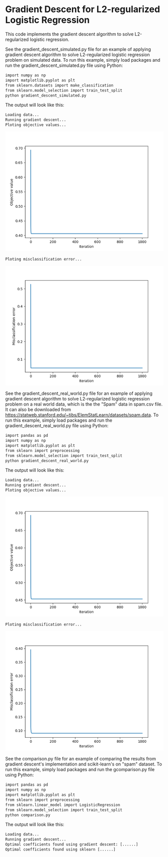 # Gradient Descent for L2-regularized Logistic Regression

This code implements the gradient descent algorithm to solve L2-regularized logistic regression. 

See the gradient_descent_simulated.py file for an example of applying gradient descent algorithm to solve L2-regularized logistic regression problem on simulated data. To run this example, simply load packages and run the gradient_descent_simulated.py file using Python:

```
import numpy as np
import matplotlib.pyplot as plt
from sklearn.datasets import make_classification
from sklearn.model_selection import train_test_split
python gradient_descent_simulated.py
```

The output will look like this:
```
Loading data...
Running gradient descent...
Ploting objective values...
```
![alt text](https://github.com/jingyany/gradient-descent/blob/master/example%20plots/objective_plot_simulate.png)
```
Ploting misclassification error...
```
![alt text](https://github.com/jingyany/gradient-descent/blob/master/example%20plots/misclassification_plot_simulate.png)

See the gradient_descent_real_world.py file for an example of applying gradient descent algorithm to solve L2-regularized logistic regression problem on a real world data, which is the the "Spam" data in spam.csv file. It can also be downloaded from https://statweb.stanford.edu/~tibs/ElemStatLearn/datasets/spam.data. To run this example, simply load packages and run the gradient_descent_real_world.py file using Python:

```
import pandas as pd
import numpy as np
import matplotlib.pyplot as plt
from sklearn import preprocessing
from sklearn.model_selection import train_test_split
python gradient_descent_real_world.py
```

The output will look like this:
```
Loading data...
Running gradient descent...
Ploting objective values...
```
![alt text](https://github.com/jingyany/gradient-descent/blob/master/example%20plots/objective_plot.png)
```
Ploting misclassification error...
```
![alt text](https://github.com/jingyany/gradient-descent/blob/master/example%20plots/misclssification_plot.png)


See the comparison.py file for an example of comparing the results from gradient descent's implementation and scikit-learn's on "spam" dataset. To run this example, simply load packages and run the gcomparison.py file using Python:

```
import pandas as pd
import numpy as np
import matplotlib.pyplot as plt
from sklearn import preprocessing
from sklearn.linear_model import LogisticRegression
from sklearn.model_selection import train_test_split
python comparison.py
```

The output will look like this:
```
Loading data...
Running gradient descent...
Optimal coefficients found using gradient descent: [......]
Optimal coefficients found using sklearn [......]
```
